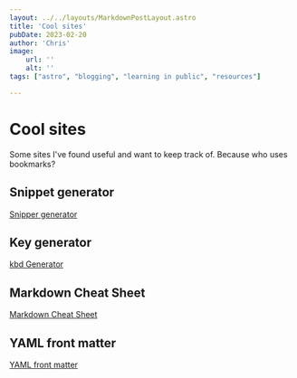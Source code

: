 ```yaml
---
layout: ../../layouts/MarkdownPostLayout.astro
title: 'Cool sites'
pubDate: 2023-02-20
author: 'Chris'
image:
    url: '' 
    alt: ''
tags: ["astro", "blogging", "learning in public", "resources"]

---
```

# Cool sites
Some sites I've found useful and want to keep track of. Because who uses bookmarks?

## Snippet generator
[Snipper generator](https://snippet-generator.app/)


## Key generator
[kbd Generator](https://kbd.hsuan.xyz/)

## Markdown Cheat Sheet
[Markdown Cheat Sheet](https://www.markdownguide.org/cheat-sheet/)

## YAML front matter
[YAML front matter](https://assemble.io/docs/YAML-front-matter.html)

